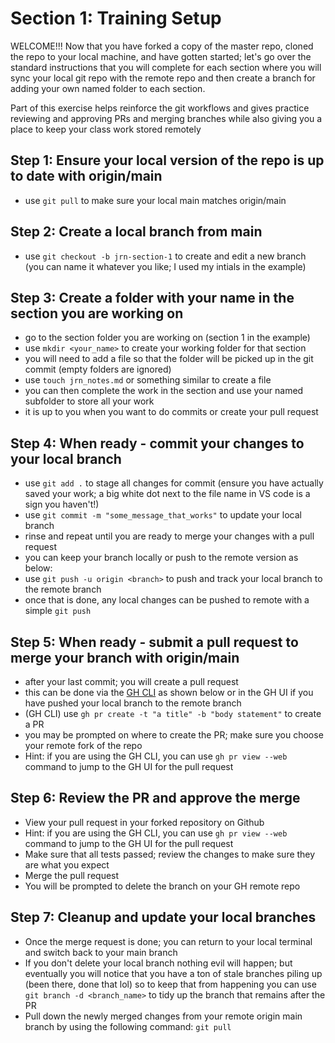 # Section 1: Training Setup

WELCOME!!! Now that you have forked a copy of the master repo, cloned the repo to your local machine, and have gotten started; let's go over the standard instructions that you will complete for each section where you will sync your local git repo with the remote repo and then create a branch for adding your own named folder to each section.  

Part of this exercise helps reinforce the git workflows and gives practice reviewing and approving PRs and merging branches while also giving you a place to keep your class work stored remotely

## Step 1: Ensure your local version of the repo is up to date with origin/main
- use `git pull` to make sure your local main matches origin/main

## Step 2: Create a local branch from main
- use `git checkout -b jrn-section-1` to create and edit a new branch (you can name it whatever you like; I used my intials in the example)

## Step 3: Create a folder with your name in the section you are working on
- go to the section folder you are working on (section 1 in the example)
- use `mkdir <your_name>` to create your working folder for that section
- you will need to add a file so that the folder will be picked up in the git commit (empty folders are ignored)
- use `touch jrn_notes.md` or something similar to create a file
- you can then complete the work in the section and use your named subfolder to store all your work
- it is up to you when you want to do commits or create your pull request

## Step 4: When ready - commit your changes to your local branch
- use `git add .` to stage all changes for commit (ensure you have actually saved your work; a big white dot next to the file name in VS code is a sign you haven't!)
- use `git commit -m "some_message_that_works"` to update your local branch
- rinse and repeat until you are ready to merge your changes with a pull request
- you can keep your branch locally or push to the remote version as below:
- use `git push -u origin <branch>` to push and track your local branch to the remote branch
- once that is done, any local changes can be pushed to remote with a simple `git push`

## Step 5: When ready - submit a pull request to merge your branch with origin/main
- after your last commit; you will create a pull request
- this can be done via the [GH CLI](https://cli.github.com/) as shown below or in the GH UI if you have pushed your local branch to the remote branch
- (GH CLI) use `gh pr create -t "a title" -b "body statement"` to create a PR
- you may be prompted on where to create the PR; make sure you choose your remote fork of the repo
- Hint: if you are using the GH CLI, you can use `gh pr view --web` command to jump to the GH UI for the pull request

## Step 6: Review the PR and approve the merge
- View your pull request in your forked repository on Github
- Hint: if you are using the GH CLI, you can use `gh pr view --web` command to jump to the GH UI for the pull request
- Make sure that all tests passed; review the changes to make sure they are what you expect
- Merge the pull request
- You will be prompted to delete the branch on your GH remote repo

## Step 7: Cleanup and update your local branches
- Once the merge request is done; you can return to your local terminal and switch back to your main branch
- If you don't delete your local branch nothing evil will happen; but eventually you will notice that you have a ton of stale branches piling up (been there, done that lol) so to keep that from happening you can use `git branch -d <branch_name>` to tidy up the branch that remains after the PR
- Pull down the newly merged changes from your remote origin main branch by using the following command: `git pull`
